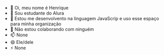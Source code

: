 - 👋 Oi, meu nome é Henrique
- 👀 Sou estudante do Alura
- 🌱 Estou me desenvolvento na linguagem JavaScrip e uso esse espaço para minha organização
- 💞️ Não estou colaborando com ninguém
- 📫 None
- 😄 Ele/dele
- ⚡ None

<!---
zenlesszonehenry/zenlesszonehenry is a ✨ special ✨ repository because its `README.md` (this file) appears on your GitHub profile.
You can click the Preview link to take a look at your changes.
--->
